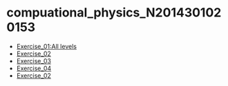 # compuational_physics_N2014301020153
* [Exercise_01:All levels]()
* [Exercise_02]()
* [Exercise_03]()
* [Exercise_04]()
* [Exercise_02]()
